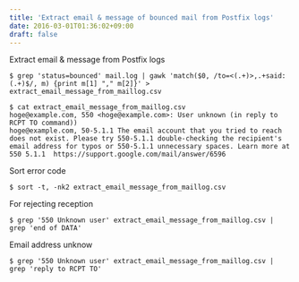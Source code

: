```yaml
---
title: 'Extract email & message of bounced mail from Postfix logs'
date: 2016-03-01T01:36:02+09:00
draft: false
---
```


Extract email & message from Postfix logs

```
$ grep 'status=bounced' mail.log | gawk 'match($0, /to=<(.+)>,.+said: (.+)$/, m) {print m[1] "," m[2]}' > extract_email_message_from_maillog.csv
```

```
$ cat extract_email_message_from_maillog.csv
hoge@example.com, 550 <hoge@example.com>: User unknown (in reply to RCPT TO command))
hoge@example.com, 50-5.1.1 The email account that you tried to reach does not exist. Please try 550-5.1.1 double-checking the recipient's email address for typos or 550-5.1.1 unnecessary spaces. Learn more at 550 5.1.1  https://support.google.com/mail/answer/6596
```

Sort error code

```
$ sort -t, -nk2 extract_email_message_from_maillog.csv
```

For rejecting reception

```
$ grep '550 Unknown user' extract_email_message_from_maillog.csv | grep 'end of DATA'
```

Email address unknow

```
$ grep '550 Unknown user' extract_email_message_from_maillog.csv | grep 'reply to RCPT TO'
```
